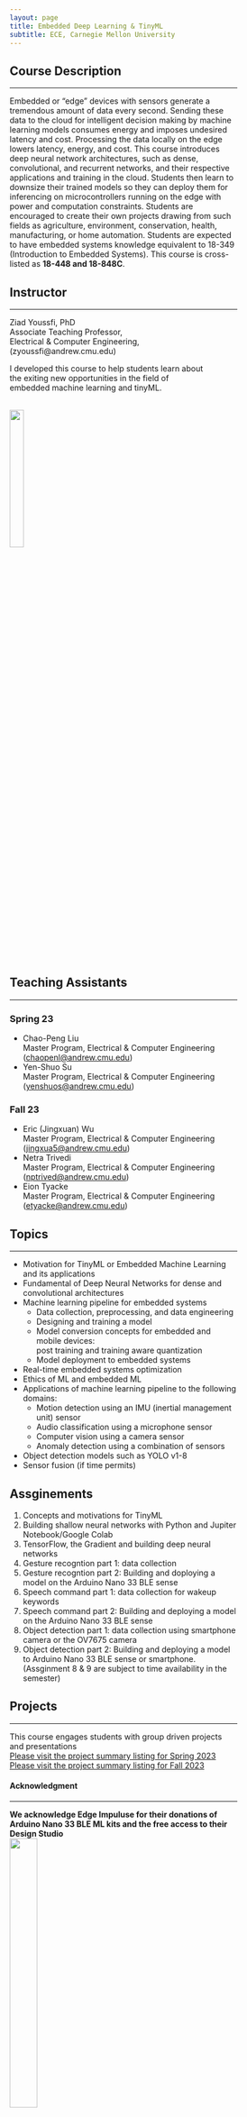 ```yaml
---
layout: page
title: Embedded Deep Learning & TinyML
subtitle: ECE, Carnegie Mellon University
---
```

## Course Description  
---  
Embedded or “edge” devices with sensors generate a tremendous amount of data every second. 
Sending these data to the cloud for intelligent decision making by machine learning models 
consumes energy and imposes undesired latency and cost. Processing the data locally on the 
edge lowers latency, energy, and cost. This course introduces deep neural network architectures,
such as dense, convolutional, and recurrent networks, and their respective applications and 
training in the cloud. Students then learn to downsize their trained models so they can deploy 
them for inferencing on microcontrollers running on the edge with power and computation constraints. 
Students are encouraged to create their own projects drawing from such fields as agriculture, 
environment, conservation, health, manufacturing, or home automation. Students are expected to have 
embedded systems knowledge equivalent to 18-349 (Introduction to Embedded Systems). This course is 
cross-listed as **18-448 and 18-848C**.  

## Instructor
---
<html>
<head>
<meta name="viewport" content="width=device-width, initial-scale=1">
<style>
* {
  box-sizing: border-box;
}

/* Create two equal columns that floats next to each other */
.column {
  float: left;
  width: 50%;
  padding: 10px;
  height: 200px; /* Should be removed. Only for demonstration */
}

/* Clear floats after the columns */
.row:after {
  content: "";
  display: table;
  clear: both;
}
</style>
</head>
<div class="row">
  <div class="column">
Ziad Youssfi, PhD <br>    
Associate Teaching Professor, <br> 
Electrical & Computer Engineering,<br>  
(zyoussfi@andrew.cmu.edu)<br>   

I developed this course to help students learn about<br> 
the exiting new opportunities in the field of <br> 
embedded machine learning and tinyML.<br><br>  
  </div>

  <div class="column"><img width="25%" src="/mbed_dl/assets/img/Me.jpg"></div>
</div>
</html>

## Teaching Assistants
---
### Spring 23
* Chao-Peng Liu                                                   
Master Program, Electrical & Computer Engineering                          
(chaopenl@andrew.cmu.edu)                                                
* Yen-Shuo Su   
Master Program, Electrical & Computer Engineering                    
(yenshuos@andrew.cmu.edu)                         
 
### Fall 23
* Eric (Jingxuan) Wu                                     
Master Program, Electrical & Computer Engineering                         
(jingxua5@andrew.cmu.edu)                          
* Netra Trivedi                                 
Master Program, Electrical & Computer Engineering                         
(nptrived@andrew.cmu.edu)                           
* Eion Tyacke                          
Master Program, Electrical & Computer Engineering                         
(etyacke@andrew.cmu.edu)                         

## Topics
---
* Motivation for TinyML or Embedded Machine Learning and its applications
* Fundamental of Deep Neural Networks for dense and convolutional architectures
* Machine learning pipeline for embedded systems
  - Data collection, preprocessing, and data engineering
  - Designing and training a model
  - Model conversion concepts for embedded and mobile devices:  
   post training and training aware quantization
  - Model deployment to embedded systems
* Real-time embedded systems optimization 
* Ethics of ML and embedded ML
* Applications of machine learning pipeline to the following domains:
  - Motion detection using an IMU (inertial management unit) sensor
  - Audio classification using a microphone sensor
  - Computer vision using a camera sensor
  - Anomaly detection using a combination of sensors
* Object detection models such as YOLO v1-8 
* Sensor fusion (if time permits)

## Assginements
1. Concepts and motivations for TinyML
2. Building shallow neural networks with Python and Jupiter Notebook/Google Colab
3. TensorFlow, the Gradient and building deep neural networks
4. Gesture recogntion part 1: data collection
5. Gesture recogntion part 2: Building and doploying a model on the Arduino Nano 33 BLE sense
6. Speech command part 1: data collection for wakeup keywords
7. Speech command part 2: Building and deploying a model on the Arduino Nano 33 BLE sense
8. Object detection part 1: data collection using smartphone camera or the OV7675 camera 
9. Object detection part 2: Building and deploying a model to Arduino Nano 33 BLE sense or smartphone.  
   (Assginment 8 & 9 are subject to time availability in the semester)

## Projects
---
This course engages students with group driven projects and presentations   
[Please visit the project summary listing for Spring 2023](/embed-dl-s23/EmbeddedDL_S23/projects_s23)  
[Please visit the project summary listing for Fall 2023](/embed-dl-s23/EmbeddedDL_S23/projects_s23)

#### Acknowledgment
---
**We acknowledge Edge Impuluse for their donations of Arduino Nano 33 BLE ML kits and the free access to their Design Studio**  
<img src="/embed-dl-s23/assets/img/edge_impulse_1.jpg" width="35%" height="35%">

